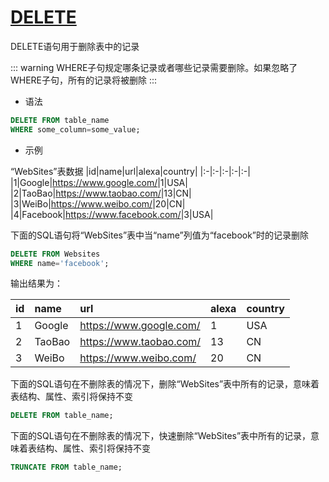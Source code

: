 # [DELETE](https://docs.microsoft.com/zh-cn/sql/t-sql/statements/truncate-table-transact-sql?redirectedfrom=MSDN&view=sql-server-ver15)

DELETE语句用于删除表中的记录

::: warning
WHERE子句规定哪条记录或者哪些记录需要删除。如果忽略了WHERE子句，所有的记录将被删除
:::

- 语法

```sql
DELETE FROM table_name
WHERE some_column=some_value;
```

- 示例

“WebSites”表数据
|id|name|url|alexa|country|
|:-|:-|:-|:-|:-|
|1|Google|<https://www.google.com/>|1|USA|
|2|TaoBao|<https://www.taobao.com/>|13|CN|
|3|WeiBo|<https://www.weibo.com/>|20|CN|
|4|Facebook|<https://www.facebook.com/>|3|USA|

下面的SQL语句将“WebSites”表中当“name”列值为“facebook”时的记录删除

```sql
DELETE FROM Websites
WHERE name='facebook';
```

输出结果为：

|id|name|url|alexa|country|
|:-|:-|:-|:-|:-|
|1|Google|<https://www.google.com/>|1|USA|
|2|TaoBao|<https://www.taobao.com/>|13|CN|
|3|WeiBo|<https://www.weibo.com/>|20|CN|

下面的SQL语句在不删除表的情况下，删除“WebSites”表中所有的记录，意味着表结构、属性、索引将保持不变

```sql
DELETE FROM table_name;
```

下面的SQL语句在不删除表的情况下，快速删除“WebSites”表中所有的记录，意味着表结构、属性、索引将保持不变

```sql
TRUNCATE FROM table_name;
```
